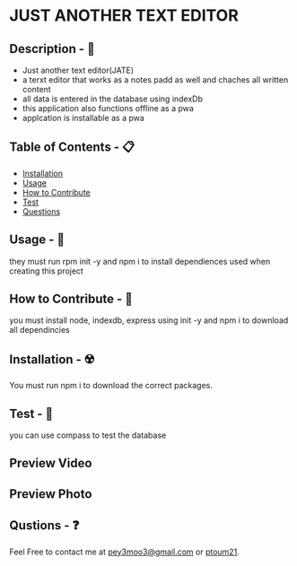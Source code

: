 # JUST ANOTHER TEXT EDITOR

## Description - 💠
- Just another text editor(JATE)
- a terxt editor that works as a notes padd as well and chaches all written content
- all data is entered in the database using indexDb
- this application also functions offline as a pwa
- applcation is installable as a pwa


## Table of Contents - 📋
* [Installation](#installation---☢️)
* [Usage](#usage---💎)
* [How to Contribute](#how-to-contribute---🍴)
* [Test](#test---🧪)
* [Questions](#qustions---❓)

## Usage - 💎
they must run rpm init -y and npm i to install dependiences used when creating this project

## How to Contribute - 🍴
you must install node, indexdb, express using init -y and npm i to download all dependincies

## Installation - ☢️
 You must run npm i to download the correct packages.

## Test - 🧪
you can use compass to test the database 

## Preview Video


## Preview Photo


## Qustions - ❓
Feel Free to contact me at pey3moo3@gmail.com or [ptoum21](https://github.com/ptoum21).